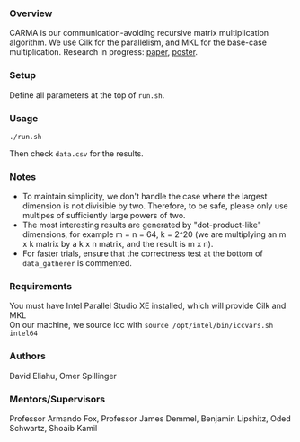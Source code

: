 ### Overview
CARMA is our communication-avoiding recursive matrix multiplication algorithm. We use Cilk for the parallelism, and MKL for the base-case multiplication. Research in progress: [paper](http://www.eecs.berkeley.edu/Pubs/TechRpts/2012/EECS-2012-205.pdf), [poster](http://www.cs.berkeley.edu/~odedsc/papers/CARMA%20Poster-SC12).  

### Setup
Define all parameters at the top of `run.sh`.  

### Usage
```
./run.sh
```

Then check ```data.csv``` for the results.

### Notes
*  To maintain simplicity, we don't handle the case where the largest dimension is not divisible by two. Therefore, to be safe, please only use multipes of sufficiently large powers of two.
*  The most interesting results are generated by "dot-product-like" dimensions, for example m = n = 64, k = 2^20 (we are multiplying an m x k matrix by a k x n matrix, and the result is m x n).  
*  For faster trials, ensure that the correctness test at the bottom of `data_gatherer` is commented.  

### Requirements
You must have Intel Parallel Studio XE installed, which will provide Cilk and MKL  
On our machine, we source icc with `source /opt/intel/bin/iccvars.sh intel64`  

### Authors
David Eliahu, Omer Spillinger

### Mentors/Supervisors
Professor Armando Fox, Professor James Demmel, Benjamin Lipshitz, Oded Schwartz, Shoaib Kamil
